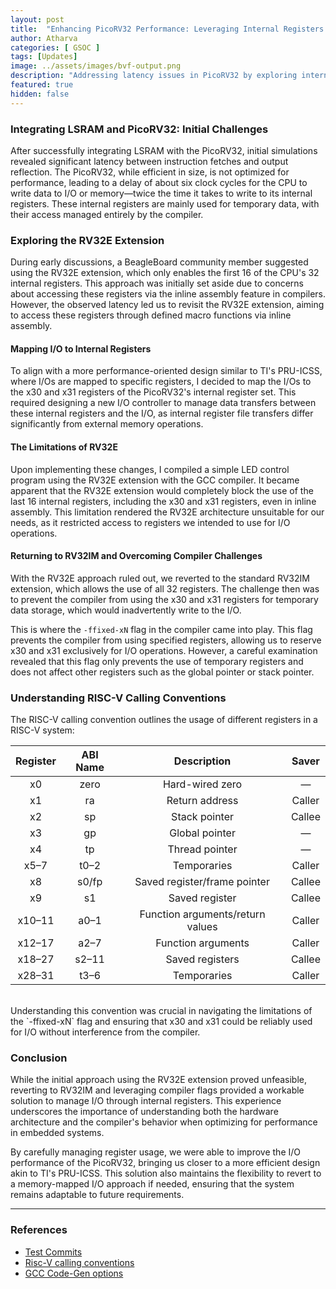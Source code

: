 ```yaml
---
layout: post
title:  "Enhancing PicoRV32 Performance: Leveraging Internal Registers for I/O Operations"
author: Atharva
categories: [ GSOC ]
tags: [Updates]
image: ../assets/images/bvf-output.png
description: "Addressing latency issues in PicoRV32 by exploring internal register usage for I/O operations and overcoming challenges with the RV32E extension."
featured: true
hidden: false
---
```


### Integrating LSRAM and PicoRV32: Initial Challenges

After successfully integrating LSRAM with the PicoRV32, initial simulations revealed significant latency between instruction fetches and output reflection. The PicoRV32, while efficient in size, is not optimized for performance, leading to a delay of about six clock cycles for the CPU to write data to I/O or memory—twice the time it takes to write to its internal registers. These internal registers are mainly used for temporary data, with their access managed entirely by the compiler.

### Exploring the RV32E Extension

During early discussions, a BeagleBoard community member suggested using the RV32E extension, which only enables the first 16 of the CPU's 32 internal registers. This approach was initially set aside due to concerns about accessing these registers via the inline assembly feature in compilers. However, the observed latency led us to revisit the RV32E extension, aiming to access these registers through defined macro functions via inline assembly.

#### Mapping I/O to Internal Registers

To align with a more performance-oriented design similar to TI's PRU-ICSS, where I/Os are mapped to specific registers, I decided to map the I/Os to the x30 and x31 registers of the PicoRV32's internal register set. This required designing a new I/O controller to manage data transfers between these internal registers and the I/O, as internal register file transfers differ significantly from external memory operations.

#### The Limitations of RV32E

Upon implementing these changes, I compiled a simple LED control program using the RV32E extension with the GCC compiler. It became apparent that the RV32E extension would completely block the use of the last 16 internal registers, including the x30 and x31 registers, even in inline assembly. This limitation rendered the RV32E architecture unsuitable for our needs, as it restricted access to registers we intended to use for I/O operations.

#### Returning to RV32IM and Overcoming Compiler Challenges

With the RV32E approach ruled out, we reverted to the standard RV32IM extension, which allows the use of all 32 registers. The challenge then was to prevent the compiler from using the x30 and x31 registers for temporary data storage, which would inadvertently write to the I/O. 

This is where the `-ffixed-xN` flag in the compiler came into play. This flag prevents the compiler from using specified registers, allowing us to reserve x30 and x31 exclusively for I/O operations. However, a careful examination revealed that this flag only prevents the use of temporary registers and does not affect other registers such as the global pointer or stack pointer.

### Understanding RISC-V Calling Conventions

The RISC-V calling convention outlines the usage of different registers in a RISC-V system:

| Register | ABI Name | Description                        | Saver   |
|:--------:|:--------:|:----------------------------------:|:-------:|
| x0       | zero     | Hard-wired zero                    | —       |
| x1       | ra       | Return address                     | Caller  |
| x2       | sp       | Stack pointer                      | Callee  |
| x3       | gp       | Global pointer                     | —       |
| x4       | tp       | Thread pointer                     | —       |
| x5–7     | t0–2     | Temporaries                        | Caller  |
| x8       | s0/fp    | Saved register/frame pointer       | Callee  |
| x9       | s1       | Saved register                     | Callee  |
| x10–11   | a0–1     | Function arguments/return values   | Caller  |
| x12–17   | a2–7     | Function arguments                 | Caller  |
| x18–27   | s2–11    | Saved registers                    | Callee  |
| x28–31   | t3–6     | Temporaries                        | Caller  |

<br>
Understanding this convention was crucial in navigating the limitations of the `-ffixed-xN` flag and ensuring that x30 and x31 could be reliably used for I/O without interference from the compiler.

### Conclusion

While the initial approach using the RV32E extension proved unfeasible, reverting to RV32IM and leveraging compiler flags provided a workable solution to manage I/O through internal registers. This experience underscores the importance of understanding both the hardware architecture and the compiler's behavior when optimizing for performance in embedded systems.

By carefully managing register usage, we were able to improve the I/O performance of the PicoRV32, bringing us closer to a more efficient design akin to TI's PRU-ICSS. This solution also maintains the flexibility to revert to a memory-mapped I/O approach if needed, ensuring that the system remains adaptable to future requirements.

---
### References
- [Test Commits](https://openbeagle.org/gsoc/2024/riscv-io-core/-/tree/cba28fd271c6ca8560af95256a298eade3159386/sources/FPGA-design/script_support/components/SOFTCORE/PICO_RISCV)
- [Risc-V calling conventions](https://riscv.org/wp-content/uploads/2015/01/riscv-calling.pdf)
- [GCC Code-Gen options](https://gcc.gnu.org/onlinedocs/gcc/Code-Gen-Options.html)